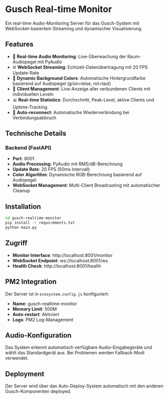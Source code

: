 # Gusch Real-time Monitor

Ein real-time Audio-Monitoring Server für das Gusch-System mit WebSocket-basiertem Streaming und dynamischer Visualisierung.

## Features

- 🎤 **Real-time Audio Monitoring**: Live-Überwachung der Raum-Audiopegel mit PyAudio
- 🌐 **WebSocket Streaming**: Echtzeit-Datenübertragung mit 20 FPS Update-Rate  
- 🎨 **Dynamic Background Colors**: Automatische Hintergrundfarbe basierend auf Audiopegel (grün=leise, rot=laut)
- 👥 **Client Management**: Live-Anzeige aller verbundenen Clients mit individuellen Leveln
- 📊 **Real-time Statistics**: Durchschnitt, Peak-Level, aktive Clients und Uptime-Tracking
- 🔄 **Auto-reconnect**: Automatische Wiederverbindung bei Verbindungsabbruch

## Technische Details

### Backend (FastAPI)
- **Port**: 8001
- **Audio Processing**: PyAudio mit RMS/dB-Berechnung
- **Update Rate**: 20 FPS (50ms Intervall)
- **Color Algorithm**: Dynamische RGB-Berechnung basierend auf Audiopegel
- **WebSocket Management**: Multi-Client Broadcasting mit automatischer Cleanup

## Installation

```bash
cd gusch-realtime-monitor
pip install -r requirements.txt
python main.py
```

## Zugriff

- **Monitor Interface**: http://localhost:8001/monitor
- **WebSocket Endpoint**: ws://localhost:8001/ws
- **Health Check**: http://localhost:8001/health

## PM2 Integration

Der Server ist in `ecosystem.config.js` konfiguriert:
- **Name**: gusch-realtime-monitor
- **Memory Limit**: 500M
- **Auto-restart**: Aktiviert
- **Logs**: PM2 Log-Management

## Audio-Konfiguration

Das System erkennt automatisch verfügbare Audio-Eingabegeräte und wählt das Standardgerät aus. Bei Problemen werden Fallback-Modi verwendet.

## Deployment

Der Server wird über das Auto-Deploy-System automatisch mit den anderen Gusch-Komponenten deployed.